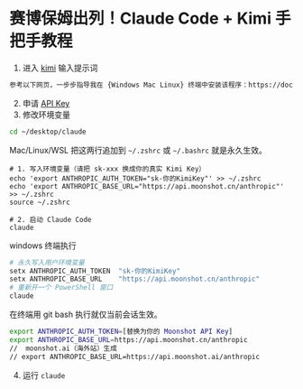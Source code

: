 # 赛博保姆出列！Claude Code + Kimi 手把手教程
1. 进入 [kimi](https://www.kimi.com) 输入提示词
```md
参考以下网页，一步步指导我在 {Windows Mac Linux} 终端中安装该程序：https://docs.anthropic.com/zh-CN/docs/claude-code/setup
```
2. 申请 [API Key](https://platform.moonshot.cn/console/api-keys)
3. 修改环境变量
```sh
cd ~/desktop/claude
```
Mac/Linux/WSL 把这两行追加到 `~/.zshrc` 或 `~/.bashrc` 就是永久生效。
```SH
# 1. 写入环境变量（请把 sk-xxx 换成你的真实 Kimi Key）
echo 'export ANTHROPIC_AUTH_TOKEN="sk-你的KimiKey"' >> ~/.zshrc
echo 'export ANTHROPIC_BASE_URL="https://api.moonshot.cn/anthropic"' >> ~/.zshrc
source ~/.zshrc

# 2. 启动 Claude Code
claude
```
windows 终端执行
```sh
# 永久写入用户环境变量
setx ANTHROPIC_AUTH_TOKEN  "sk-你的KimiKey"
setx ANTHROPIC_BASE_URL    "https://api.moonshot.cn/anthropic"
# 重新开一个 PowerShell 窗口
claude
```

在终端用 git bash 执行就仅当前会话生效。
```bash
export ANTHROPIC_AUTH_TOKEN=[替换为你的 Moonshot API Key]
export ANTHROPIC_BASE_URL=https://api.moonshot.cn/anthropic
//  moonshot.ai（海外站）生成
// export ANTHROPIC_BASE_URL=https://api.moonshot.ai/anthropic
```
4. 运行 `claude`